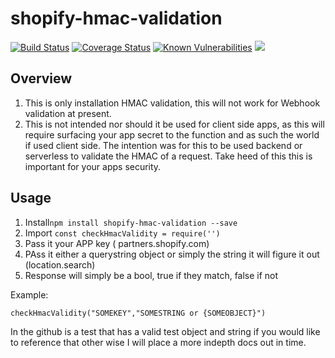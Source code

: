 # shopify-hmac-validation
[![Build Status](https://travis-ci.com/leighs-hammer/shopify-hmac-validation.svg?branch=master)](https://travis-ci.com/leighs-hammer/shopify-hmac-validation)
[![Coverage Status](https://coveralls.io/repos/github/leighs-hammer/shopify-hmac-validation/badge.svg?branch=master)](https://coveralls.io/github/leighs-hammer/shopify-hmac-validation?branch=master)
[![Known Vulnerabilities](https://snyk.io/test/github/leighs-hammer/shopify-hmac-validation/badge.svg?targetFile=package.json)](https://snyk.io/test/github/leighs-hammer/shopify-hmac-validation?targetFile=package.json)
![](https://img.shields.io/twitter/follow/@leighb4rnes.svg?label=follow&style=social)


## Overview 

1. This is only installation HMAC validation, this will not work for Webhook validation at present.
2. This is not intended nor should it be used for client side apps, as this will require surfacing your app secret to the function and as such the world if used client side. The intention was for this to be used backend or serverless to validate the HMAC of a request. Take heed of this this is important for your apps security. 

## Usage

1. Install`npm install shopify-hmac-validation --save`
2. Import `const checkHmacValidity = require('')`
3. Pass it your APP key ( partners.shopify.com)
4. PAss it either a querystring object or simply the string it will figure it out (location.search)
5. Response will simply be a bool, true if they match, false if not

Example: 

`checkHmacValidity("SOMEKEY","SOMESTRING or {SOMEOBJECT}")`

In the github is a test that has a valid test object and string if you would like to reference that other wise I will place a more indepth docs out in time.
